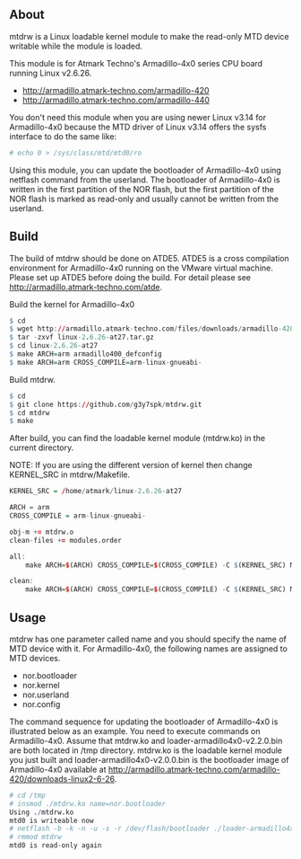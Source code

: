 ## About

mtdrw is a Linux loadable kernel module to make the read-only MTD device writable while the module is loaded.

This module is for Atmark Techno's Armadillo-4x0 series CPU board running Linux v2.6.26.

* http://armadillo.atmark-techno.com/armadillo-420
* http://armadillo.atmark-techno.com/armadillo-440

You don't need this module when you are using newer Linux v3.14 for Armadillo-4x0 because the MTD driver of Linux v3.14 offers the sysfs interface to do the same like:

``` r
# echo 0 > /sys/class/mtd/mtd0/ro
```

Using this module, you can update the bootloader of Armadillo-4x0 using netflash command from the userland. The bootloader of Armadillo-4x0 is written in the first partition of the NOR flash, but the first partition of the NOR flash is marked as read-only and usually cannot be written from the userland.

## Build

The build of mtdrw should be done on ATDE5. ATDE5 is a cross compilation environment for Armadillo-4x0 running on the VMware virtual machine. Please set up ATDE5 before doing the build. For detail please see <http://armadillo.atmark-techno.com/atde>.

Build the kernel for Armadillo-4x0
``` r
$ cd
$ wget http://armadillo.atmark-techno.com/files/downloads/armadillo-420/source/kernel/linux-2.6.26-at27.tar.gz
$ tar -zxvf linux-2.6.26-at27.tar.gz
$ cd linux-2.6.26-at27
$ make ARCH=arm armadillo400_defconfig
$ make ARCH=arm CROSS_COMPILE=arm-linux-gnueabi-
```

Build mtdrw.
``` r
$ cd
$ git clone https://github.com/g3y7spk/mtdrw.git
$ cd mtdrw
$ make
```
After build, you can find the loadable kernel module (mtdrw.ko) in the current directory.

NOTE: If you are using the different version of kernel then change KERNEL_SRC in mtdrw/Makefile.

``` r
KERNEL_SRC = /home/atmark/linux-2.6.26-at27

ARCH = arm
CROSS_COMPILE = arm-linux-gnueabi-

obj-m += mtdrw.o
clean-files += modules.order

all:
	make ARCH=$(ARCH) CROSS_COMPILE=$(CROSS_COMPILE) -C $(KERNEL_SRC) M=$(PWD) modules

clean:
	make ARCH=$(ARCH) CROSS_COMPILE=$(CROSS_COMPILE) -C $(KERNEL_SRC) M=$(PWD) clean
```

## Usage
mtdrw has one parameter called name and you should specify the name of MTD device with it. For Armadillo-4x0, the following names are assigned to MTD devices.

* nor.bootloader
* nor.kernel
* nor.userland
* nor.config

The command sequence for updating the bootloader of Armadillo-4x0 is illustrated below as an example. You need to execute commands on Armadillo-4x0. Assume that mtdrw.ko and loader-armadillo4x0-v2.2.0.bin are both located in /tmp directory. mtdrw.ko is the loadable kernel module you just built and loader-armadillo4x0-v2.0.0.bin is the bootloader image of Armadillo-4x0 available at <http://armadillo.atmark-techno.com/armadillo-420/downloads-linux2-6-26>.

``` r
# cd /tmp
# insmod ./mtdrw.ko name=nor.bootloader
Using ./mtdrw.ko
mtd0 is writeable now
# netflash -b -k -n -u -s -r /dev/flash/bootloader ./loader-armadillo4x0-v2.2.0.bin
# rmmod mtdrw
mtd0 is read-only again
```
